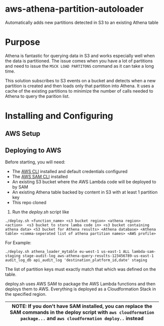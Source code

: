 # aws-athena-partition-autoloader
Automatically adds new partitions detected in S3 to an existing Athena table

# Purpose
Athena is fantastic for querying data in S3 and works especially well when the data is partitioned.  The issue comes when you have a lot of partitions and need to issue the `MSCK LOAD PARTITONS` command as it can take a long time.

This solution subscribes to S3 events on a bucket and detects when a new partition is created and then loads only that partition into Athena.  It uses a cache of the existing partitions to minimize the number of calls needed to Athena to query the parition list.

# Installing and Configuring

## AWS Setup

## Deploying to AWS
Before starting, you will need:
* The [AWS CLI](https://aws.amazon.com/cli/) installed and default credentials configured
* The [AWS SAM CLI](https://github.com/awslabs/aws-sam-cli) installed
* An existing S3 bucket where the AWS Lambda code will be deployed to by SAM
* An existing Athena table backed by content in S3 with at least 1 partition key
* This repo cloned

1. Run the *deploy.sh* script like

```
./deploy.sh <function_name> <s3 bucket region> <athena region> <action>  <s3 bucket to store lamba code in> <s3 bucket containing athena data> <S3 bucket for Athena results> <Athena database> <Athena table> <comma-seperated list of athena partition names> <AWS profile>
```

For Example:

```
./deploy.sh athena_loader_mytable eu-west-1 us-east-1 ALL lambda-sam-staging stage-audit-log aws-athena-query-results-123456789-us-east-1 audit_log_db api_audit_log 'destination_platform_id,date' staging
```

The list of partition keys must exactly match that which was defined on the table.

deploy.sh uses AWS SAM to package the AWS Lambda functions and then deploys them to AWS.  Everything is deployed as a Cloudformation Stack in the specified region.

| NOTE: If you don't have SAM installed, you can replace the SAM commands in the deploy script with `aws cloudformation package...` and `aws cloudformation deploy..` instead |
| --- |